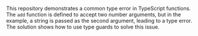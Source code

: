 This repository demonstrates a common type error in TypeScript functions. The `add` function is defined to accept two number arguments, but in the example, a string is passed as the second argument, leading to a type error. The solution shows how to use type guards to solve this issue.